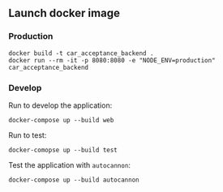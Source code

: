 ## Launch docker image
### Production
```
docker build -t car_acceptance_backend .
docker run --rm -it -p 8080:8080 -e "NODE_ENV=production" car_acceptance_backend
```
### Develop
Run to develop the application:
```
docker-compose up --build web
```
Run to test:
```
docker-comopse up --build test
```

Test the application with `autocannon`:
```
docker-compose up --build autocannon
```


